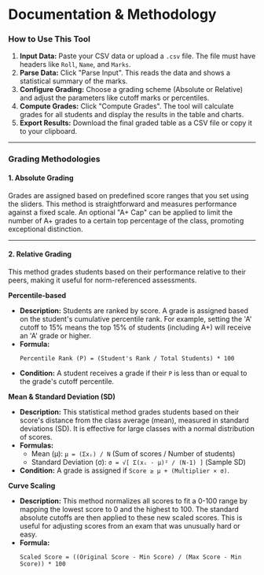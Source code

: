# Documentation & Methodology

### How to Use This Tool
1.  **Input Data:** Paste your CSV data or upload a `.csv` file. The file must have headers like `Roll`, `Name`, and `Marks`.
2.  **Parse Data:** Click "Parse Input". This reads the data and shows a statistical summary of the marks.
3.  **Configure Grading:** Choose a grading scheme (Absolute or Relative) and adjust the parameters like cutoff marks or percentiles.
4.  **Compute Grades:** Click "Compute Grades". The tool will calculate grades for all students and display the results in the table and charts.
5.  **Export Results:** Download the final graded table as a CSV file or copy it to your clipboard.

---

### Grading Methodologies

#### 1. Absolute Grading
Grades are assigned based on predefined score ranges that you set using the sliders. This method is straightforward and measures performance against a fixed scale. An optional "A+ Cap" can be applied to limit the number of A+ grades to a certain top percentage of the class, promoting exceptional distinction.

---

#### 2. Relative Grading
This method grades students based on their performance relative to their peers, making it useful for norm-referenced assessments.

**Percentile-based**
*   **Description:** Students are ranked by score. A grade is assigned based on the student's cumulative percentile rank. For example, setting the 'A' cutoff to 15% means the top 15% of students (including A+) will receive an 'A' grade or higher.
*   **Formula:**
    ```
    Percentile Rank (P) = (Student's Rank / Total Students) * 100
    ```
*   **Condition:** A student receives a grade if their `P` is less than or equal to the grade's cutoff percentile.

**Mean & Standard Deviation (SD)**
*   **Description:** This statistical method grades students based on their score's distance from the class average (mean), measured in standard deviations (SD). It is effective for large classes with a normal distribution of scores.
*   **Formulas:**
    *   Mean (μ): `μ = (Σxᵢ) / N` (Sum of scores / Number of students)
    *   Standard Deviation (σ): `σ = √[ Σ(xᵢ - μ)² / (N-1) ]` (Sample SD)
*   **Condition:** A grade is assigned if `Score ≥ μ + (Multiplier × σ)`.

**Curve Scaling**
*   **Description:** This method normalizes all scores to fit a 0-100 range by mapping the lowest score to 0 and the highest to 100. The standard absolute cutoffs are then applied to these new scaled scores. This is useful for adjusting scores from an exam that was unusually hard or easy.
*   **Formula:**
    ```
    Scaled Score = ((Original Score - Min Score) / (Max Score - Min Score)) * 100
    ```
